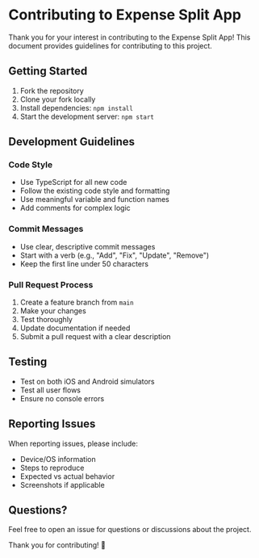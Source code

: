 # Contributing to Expense Split App

Thank you for your interest in contributing to the Expense Split App! This document provides guidelines for contributing to this project.

## Getting Started

1. Fork the repository
2. Clone your fork locally
3. Install dependencies: `npm install`
4. Start the development server: `npm start`

## Development Guidelines

### Code Style
- Use TypeScript for all new code
- Follow the existing code style and formatting
- Use meaningful variable and function names
- Add comments for complex logic

### Commit Messages
- Use clear, descriptive commit messages
- Start with a verb (e.g., "Add", "Fix", "Update", "Remove")
- Keep the first line under 50 characters

### Pull Request Process
1. Create a feature branch from `main`
2. Make your changes
3. Test thoroughly
4. Update documentation if needed
5. Submit a pull request with a clear description

## Testing
- Test on both iOS and Android simulators
- Test all user flows
- Ensure no console errors

## Reporting Issues
When reporting issues, please include:
- Device/OS information
- Steps to reproduce
- Expected vs actual behavior
- Screenshots if applicable

## Questions?
Feel free to open an issue for questions or discussions about the project.

Thank you for contributing! 🎉 